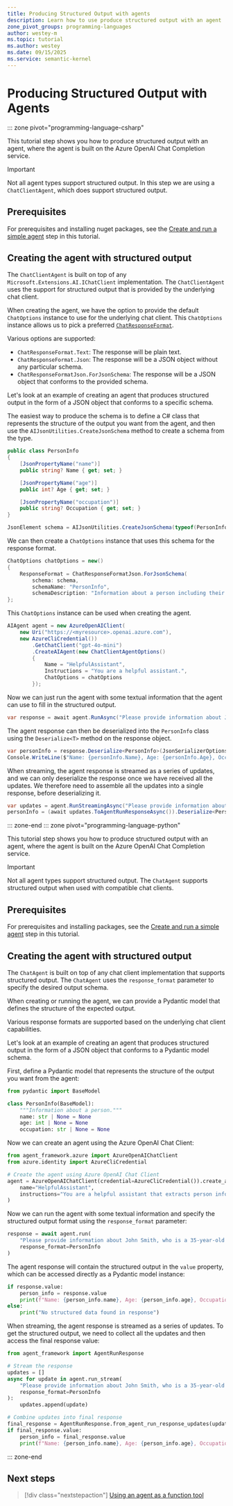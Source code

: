```yaml
---
title: Producing Structured Output with agents
description: Learn how to use produce structured output with an agent
zone_pivot_groups: programming-languages
author: westey-m
ms.topic: tutorial
ms.author: westey
ms.date: 09/15/2025
ms.service: semantic-kernel
---
```


# Producing Structured Output with Agents

::: zone pivot="programming-language-csharp"

This tutorial step shows you how to produce structured output with an agent, where the agent is built on the Azure OpenAI Chat Completion service.

> [!IMPORTANT]
> Not all agent types support structured output. In this step we are using a `ChatClientAgent`, which does support structured output.

## Prerequisites

For prerequisites and installing nuget packages, see the [Create and run a simple agent](./run-agent.md) step in this tutorial.

## Creating the agent with structured output

The `ChatClientAgent` is built on top of any `Microsoft.Extensions.AI.IChatClient` implementation.
The `ChatClientAgent` uses the support for structured output that is provided by the underlying chat client.

When creating the agent, we have the option to provide the default `ChatOptions` instance to use for the underlying chat client.
This `ChatOptions` instance allows us to pick a preferred [`ChatResponseFormat`](https://learn.microsoft.com/dotnet/api/microsoft.extensions.ai.chatresponseformat).

Various options are supported:

- `ChatResponseFormat.Text`: The response will be plain text.
- `ChatResponseFormat.Json`: The response will be a JSON object without any particular schema.
- `ChatResponseFormatJson.ForJsonSchema`: The response will be a JSON object that conforms to the provided schema.

Let's look at an example of creating an agent that produces structured output in the form of a JSON object that conforms to a specific schema.

The easiest way to produce the schema is to define a C# class that represents the structure of the output you want from the agent, and then use the `AIJsonUtilities.CreateJsonSchema` method to create a schema from the type.

```csharp
public class PersonInfo
{
    [JsonPropertyName("name")]
    public string? Name { get; set; }

    [JsonPropertyName("age")]
    public int? Age { get; set; }

    [JsonPropertyName("occupation")]
    public string? Occupation { get; set; }
}

JsonElement schema = AIJsonUtilities.CreateJsonSchema(typeof(PersonInfo));
```

We can then create a `ChatOptions` instance that uses this schema for the response format.

```csharp
ChatOptions chatOptions = new()
{
    ResponseFormat = ChatResponseFormatJson.ForJsonSchema(
        schema: schema,
        schemaName: "PersonInfo",
        schemaDescription: "Information about a person including their name, age, and occupation")
};
```

This `ChatOptions` instance can be used when creating the agent.

```csharp
AIAgent agent = new AzureOpenAIClient(
    new Uri("https://<myresource>.openai.azure.com"),
    new AzureCliCredential())
        .GetChatClient("gpt-4o-mini")
        .CreateAIAgent(new ChatClientAgentOptions()
        {
            Name = "HelpfulAssistant",
            Instructions = "You are a helpful assistant.",
            ChatOptions = chatOptions
        });
```

Now we can just run the agent with some textual information that the agent can use to fill in the structured output.

```csharp
var response = await agent.RunAsync("Please provide information about John Smith, who is a 35-year-old software engineer.");
```

The agent response can then be deserialized into the `PersonInfo` class using the `Deserialize<T>` method on the response object.

```csharp
var personInfo = response.Deserialize<PersonInfo>(JsonSerializerOptions.Web);
Console.WriteLine($"Name: {personInfo.Name}, Age: {personInfo.Age}, Occupation: {personInfo.Occupation}");
```

When streaming, the agent response is streamed as a series of updates, and we can only deserialize the response once we have received all the updates.
We therefore need to assemble all the updates into a single response, before deserializing it.

```csharp
var updates = agent.RunStreamingAsync("Please provide information about John Smith, who is a 35-year-old software engineer.");
personInfo = (await updates.ToAgentRunResponseAsync()).Deserialize<PersonInfo>(JsonSerializerOptions.Web);
```

::: zone-end
::: zone pivot="programming-language-python"

This tutorial step shows you how to produce structured output with an agent, where the agent is built on the Azure OpenAI Chat Completion service.

> [!IMPORTANT]
> Not all agent types support structured output. The `ChatAgent` supports structured output when used with compatible chat clients.

## Prerequisites

For prerequisites and installing packages, see the [Create and run a simple agent](./run-agent.md) step in this tutorial.

## Creating the agent with structured output

The `ChatAgent` is built on top of any chat client implementation that supports structured output.
The `ChatAgent` uses the `response_format` parameter to specify the desired output schema.

When creating or running the agent, we can provide a Pydantic model that defines the structure of the expected output.

Various response formats are supported based on the underlying chat client capabilities.

Let's look at an example of creating an agent that produces structured output in the form of a JSON object that conforms to a Pydantic model schema.

First, define a Pydantic model that represents the structure of the output you want from the agent:

```python
from pydantic import BaseModel

class PersonInfo(BaseModel):
    """Information about a person."""
    name: str | None = None
    age: int | None = None
    occupation: str | None = None
```

Now we can create an agent using the Azure OpenAI Chat Client:

```python
from agent_framework.azure import AzureOpenAIChatClient
from azure.identity import AzureCliCredential

# Create the agent using Azure OpenAI Chat Client
agent = AzureOpenAIChatClient(credential=AzureCliCredential()).create_agent(
    name="HelpfulAssistant",
    instructions="You are a helpful assistant that extracts person information from text."
)
```

Now we can run the agent with some textual information and specify the structured output format using the `response_format` parameter:

```python
response = await agent.run(
    "Please provide information about John Smith, who is a 35-year-old software engineer.", 
    response_format=PersonInfo
)
```

The agent response will contain the structured output in the `value` property, which can be accessed directly as a Pydantic model instance:

```python
if response.value:
    person_info = response.value
    print(f"Name: {person_info.name}, Age: {person_info.age}, Occupation: {person_info.occupation}")
else:
    print("No structured data found in response")
```

When streaming, the agent response is streamed as a series of updates. To get the structured output, we need to collect all the updates and then access the final response value:

```python
from agent_framework import AgentRunResponse

# Stream the response
updates = []
async for update in agent.run_stream(
    "Please provide information about John Smith, who is a 35-year-old software engineer.",
    response_format=PersonInfo
):
    updates.append(update)

# Combine updates into final response
final_response = AgentRunResponse.from_agent_run_response_updates(updates)
if final_response.value:
    person_info = final_response.value
    print(f"Name: {person_info.name}, Age: {person_info.age}, Occupation: {person_info.occupation}")
```

::: zone-end

## Next steps

> [!div class="nextstepaction"]
> [Using an agent as a function tool](./agent-as-function-tool.md)
